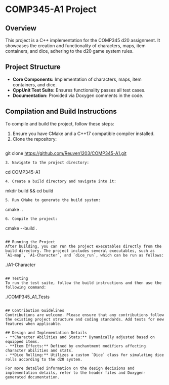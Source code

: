 
# COMP345-A1 Project

## Overview
This project is a C++ implementation for the COMP345 d20 assignment. It showcases the creation and functionality of characters, maps, item containers, and dice, adhering to the d20 game system rules.

## Project Structure
- **Core Components:** Implementation of characters, maps, item containers, and dice.
- **CppUnit Test Suite:** Ensures functionality passes all test cases.
- **Documentation:** Provided via Doxygen comments in the code.

## Compilation and Build Instructions
To compile and build the project, follow these steps:

1. Ensure you have CMake and a C++17 compatible compiler installed.
2. Clone the repository:
   ```
git clone https://github.com/Reuven1203/COMP345-A1.git
   ```
3. Navigate to the project directory:
   ```
cd COMP345-A1
   ```
4. Create a build directory and navigate into it:
   ```
mkdir build && cd build
   ```
5. Run CMake to generate the build system:
   ```
cmake ..
   ```
6. Compile the project:
   ```
cmake --build .
   ```

## Running the Project
After building, you can run the project executables directly from the build directory. The project includes several executables, such as `A1-map`, `A1-Character`, and `dice_run`, which can be run as follows:
```
./A1-Character
```

## Testing
To run the test suite, follow the build instructions and then use the following command:
```
./COMP345_A1_Tests
```

## Contribution Guidelines
Contributions are welcome. Please ensure that any contributions follow the existing project structure and coding standards. Add tests for new features when applicable.

## Design and Implementation Details
- **Character Abilities and Stats:** Dynamically adjusted based on equipped items.
- **Item Effects:** Defined by enchantment modifiers affecting character abilities and stats.
- **Dice Rolling:** Utilizes a custom `Dice` class for simulating dice rolls according to the d20 system.

For more detailed information on the design decisions and implementation details, refer to the header files and Doxygen-generated documentation.
```